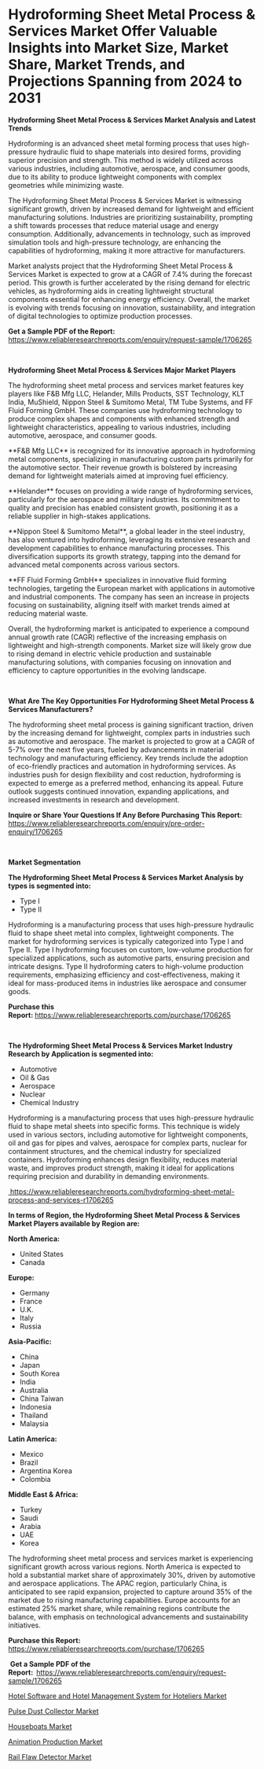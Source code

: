 <p><h1>Hydroforming Sheet Metal Process & Services Market Offer Valuable Insights into Market Size, Market Share, Market Trends, and Projections Spanning from 2024 to 2031</h1></p><p><strong>Hydroforming Sheet Metal Process & Services Market Analysis and Latest Trends</strong></p>
<p><p>Hydroforming is an advanced sheet metal forming process that uses high-pressure hydraulic fluid to shape materials into desired forms, providing superior precision and strength. This method is widely utilized across various industries, including automotive, aerospace, and consumer goods, due to its ability to produce lightweight components with complex geometries while minimizing waste.</p><p>The Hydroforming Sheet Metal Process & Services Market is witnessing significant growth, driven by increased demand for lightweight and efficient manufacturing solutions. Industries are prioritizing sustainability, prompting a shift towards processes that reduce material usage and energy consumption. Additionally, advancements in technology, such as improved simulation tools and high-pressure technology, are enhancing the capabilities of hydroforming, making it more attractive for manufacturers.</p><p>Market analysts project that the Hydroforming Sheet Metal Process & Services Market is expected to grow at a CAGR of 7.4% during the forecast period. This growth is further accelerated by the rising demand for electric vehicles, as hydroforming aids in creating lightweight structural components essential for enhancing energy efficiency. Overall, the market is evolving with trends focusing on innovation, sustainability, and integration of digital technologies to optimize production processes.</p></p>
<p><strong>Get a Sample PDF of the Report:&nbsp;</strong> <a href="https://www.reliableresearchreports.com/enquiry/request-sample/1706265?utm_campaign=16&utm_medium=2&utm_source=Github&utm_content=ia&utm_term=21102024&utm_id=hydroforming-sheet-metal-process-services">https://www.reliableresearchreports.com/enquiry/request-sample/1706265</a></p>
<p>&nbsp;</p>
<p><strong>Hydroforming Sheet Metal Process & Services Major Market Players</strong></p>
<p><p>The hydroforming sheet metal process and services market features key players like F&B Mfg LLC, Helander, Mills Products, SST Technology, KLT India, MuShield, Nippon Steel & Sumitomo Metal, TM Tube Systems, and FF Fluid Forming GmbH. These companies use hydroforming technology to produce complex shapes and components with enhanced strength and lightweight characteristics, appealing to various industries, including automotive, aerospace, and consumer goods.</p><p>**F&B Mfg LLC** is recognized for its innovative approach in hydroforming metal components, specializing in manufacturing custom parts primarily for the automotive sector. Their revenue growth is bolstered by increasing demand for lightweight materials aimed at improving fuel efficiency.</p><p>**Helander** focuses on providing a wide range of hydroforming services, particularly for the aerospace and military industries. Its commitment to quality and precision has enabled consistent growth, positioning it as a reliable supplier in high-stakes applications.</p><p>**Nippon Steel & Sumitomo Metal**, a global leader in the steel industry, has also ventured into hydroforming, leveraging its extensive research and development capabilities to enhance manufacturing processes. This diversification supports its growth strategy, tapping into the demand for advanced metal components across various sectors.</p><p>**FF Fluid Forming GmbH** specializes in innovative fluid forming technologies, targeting the European market with applications in automotive and industrial components. The company has seen an increase in projects focusing on sustainability, aligning itself with market trends aimed at reducing material waste.</p><p>Overall, the hydroforming market is anticipated to experience a compound annual growth rate (CAGR) reflective of the increasing emphasis on lightweight and high-strength components. Market size will likely grow due to rising demand in electric vehicle production and sustainable manufacturing solutions, with companies focusing on innovation and efficiency to capture opportunities in the evolving landscape.</p></p>
<p>&nbsp;</p>
<p><strong>What Are The Key Opportunities For Hydroforming Sheet Metal Process & Services Manufacturers?</strong></p>
<p><p>The hydroforming sheet metal process is gaining significant traction, driven by the increasing demand for lightweight, complex parts in industries such as automotive and aerospace. The market is projected to grow at a CAGR of 5-7% over the next five years, fueled by advancements in material technology and manufacturing efficiency. Key trends include the adoption of eco-friendly practices and automation in hydroforming services. As industries push for design flexibility and cost reduction, hydroforming is expected to emerge as a preferred method, enhancing its appeal. Future outlook suggests continued innovation, expanding applications, and increased investments in research and development.</p></p>
<p><strong>Inquire or Share Your Questions If Any Before Purchasing This Report:</strong> <a href="https://www.reliableresearchreports.com/enquiry/pre-order-enquiry/1706265?utm_campaign=16&utm_medium=2&utm_source=Github&utm_content=ia&utm_term=21102024&utm_id=hydroforming-sheet-metal-process-services">https://www.reliableresearchreports.com/enquiry/pre-order-enquiry/1706265</a></p>
<p>&nbsp;</p>
<p><strong>Market Segmentation</strong></p>
<p><strong>The Hydroforming Sheet Metal Process & Services Market Analysis by types is segmented into:</strong></p>
<p><ul><li>Type I</li><li>Type II</li></ul></p>
<p><p>Hydroforming is a manufacturing process that uses high-pressure hydraulic fluid to shape sheet metal into complex, lightweight components. The market for hydroforming services is typically categorized into Type I and Type II. Type I hydroforming focuses on custom, low-volume production for specialized applications, such as automotive parts, ensuring precision and intricate designs. Type II hydroforming caters to high-volume production requirements, emphasizing efficiency and cost-effectiveness, making it ideal for mass-produced items in industries like aerospace and consumer goods.</p></p>
<p><strong>Purchase this Report:&nbsp;</strong><a href="https://www.reliableresearchreports.com/purchase/1706265?utm_campaign=16&utm_medium=2&utm_source=Github&utm_content=ia&utm_term=21102024&utm_id=hydroforming-sheet-metal-process-services">https://www.reliableresearchreports.com/purchase/1706265</a></p>
<p>&nbsp;</p>
<p><strong>The Hydroforming Sheet Metal Process & Services Market Industry Research by Application is segmented into:</strong></p>
<p><ul><li>Automotive</li><li>Oil & Gas</li><li>Aerospace</li><li>Nuclear</li><li>Chemical Industry</li></ul></p>
<p><p>Hydroforming is a manufacturing process that uses high-pressure hydraulic fluid to shape metal sheets into specific forms. This technique is widely used in various sectors, including automotive for lightweight components, oil and gas for pipes and valves, aerospace for complex parts, nuclear for containment structures, and the chemical industry for specialized containers. Hydroforming enhances design flexibility, reduces material waste, and improves product strength, making it ideal for applications requiring precision and durability in demanding environments.</p></p>
<p><a href="https://www.reliableresearchreports.com/hydroforming-sheet-metal-process-and-services-r1706265?utm_campaign=16&utm_medium=2&utm_source=Github&utm_content=ia&utm_term=21102024&utm_id=hydroforming-sheet-metal-process-services">&nbsp;https://www.reliableresearchreports.com/hydroforming-sheet-metal-process-and-services-r1706265</a></p>
<p><strong>In terms of Region, the Hydroforming Sheet Metal Process & Services Market Players available by Region are:</strong></p>
<p>
    <p> <strong> North America: </strong>
        <ul>
            <li>United States</li>
            <li>Canada</li>
        </ul>
        </p> 
    <p> <strong> Europe: </strong>
        <ul>
            <li>Germany</li>
            <li>France</li>
            <li>U.K.</li>
            <li>Italy</li>
            <li>Russia</li>
        </ul>
        </p> 
    <p> <strong> Asia-Pacific: </strong>
        <ul>
            <li>China</li>
            <li>Japan</li>
            <li>South Korea</li>
            <li>India</li>
            <li>Australia</li>
            <li>China Taiwan</li>
            <li>Indonesia</li>
            <li>Thailand</li>
            <li>Malaysia</li>
        </ul>
        </p> 
    <p> <strong> Latin America: </strong>
        <ul>
            <li>Mexico</li>
            <li>Brazil</li>
            <li>Argentina Korea</li>
            <li>Colombia</li>
        </ul>
        </p> 
    <p> <strong> Middle East & Africa: </strong>
        <ul>
            <li>Turkey</li>
            <li>Saudi</li>
            <li>Arabia</li>
            <li>UAE</li>
            <li>Korea</li>
        </ul>
    </p>
    </p>
<p><p>The hydroforming sheet metal process and services market is experiencing significant growth across various regions. North America is expected to hold a substantial market share of approximately 30%, driven by automotive and aerospace applications. The APAC region, particularly China, is anticipated to see rapid expansion, projected to capture around 35% of the market due to rising manufacturing capabilities. Europe accounts for an estimated 25% market share, while remaining regions contribute the balance, with emphasis on technological advancements and sustainability initiatives.</p></p>
<p><strong>Purchase this Report: </strong><a href="https://www.reliableresearchreports.com/purchase/1706265?utm_campaign=16&utm_medium=2&utm_source=Github&utm_content=ia&utm_term=21102024&utm_id=hydroforming-sheet-metal-process-services">https://www.reliableresearchreports.com/purchase/1706265</a></p>
<p>&nbsp;<strong>Get a Sample PDF of the Report:&nbsp;&nbsp;</strong><a href="https://www.reliableresearchreports.com/enquiry/request-sample/1706265?utm_campaign=16&utm_medium=2&utm_source=Github&utm_content=ia&utm_term=21102024&utm_id=hydroforming-sheet-metal-process-services">https://www.reliableresearchreports.com/enquiry/request-sample/1706265</a></p>
<p><strong></strong></p>
<p><p><a href="https://github.com/boringzqthorperec/Market-Research-Report-List-1/blob/main/hotel-software-and-hotel-management-system-for-hoteliers-market.md?utm_campaign=16&utm_medium=2&utm_source=Github&utm_content=ia&utm_term=21102024&utm_id=hydroforming-sheet-metal-process-services">Hotel Software and Hotel Management System for Hoteliers Market</a></p><p><a href="https://issuu.com/reportprime-2/docs/pulse-dust-collector-market-size-20_db7fdc2c9172fa?utm_campaign=16&utm_medium=2&utm_source=Github&utm_content=ia&utm_term=21102024&utm_id=hydroforming-sheet-metal-process-services">Pulse Dust Collector Market</a></p><p><a href="https://www.linkedin.com/pulse/houseboats-market-regional-outlook-competition-2024-2031-mki2c?utm_campaign=16&utm_medium=2&utm_source=Github&utm_content=ia&utm_term=21102024&utm_id=hydroforming-sheet-metal-process-services">Houseboats Market</a></p><p><a href="https://www.linkedin.com/pulse/animation-production-market-dynamics-application-types-emerging-urwjc?utm_campaign=16&utm_medium=2&utm_source=Github&utm_content=ia&utm_term=21102024&utm_id=hydroforming-sheet-metal-process-services">Animation Production Market</a></p><p><a href="https://issuu.com/reportprime-2/docs/rail-flaw-detector-market-size-2030_103fc72e238ec2?utm_campaign=16&utm_medium=2&utm_source=Github&utm_content=ia&utm_term=21102024&utm_id=hydroforming-sheet-metal-process-services">Rail Flaw Detector Market</a></p></p>